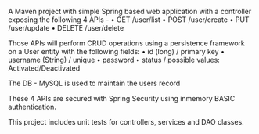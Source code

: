 A Maven project with simple Spring based web application with a controller exposing the following 4 APIs -
• GET /user/list
• POST /user/create
• PUT /user/update
• DELETE /user/delete

Those APIs will perform CRUD operations using a persistence framework on a User entity with the following fields:
• id (long) / primary key
• username (String) / unique
• password
• status / possible values: Activated/Deactivated

The DB - MySQL is used to maintain the users record

These 4 APIs are secured with Spring Security using inmemory BASIC authentication.

This project includes unit tests for controllers, services and DAO classes.

